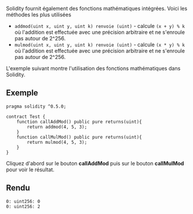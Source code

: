 Solidity fournit également des fonctions mathématiques intégrées. Voici les méthodes les plus utilisées

- ```addmod(uint x, uint y, uint k) renvoie (uint)``` - calcule ```(x + y) % k``` où l'addition est effectuée avec une précision arbitraire et ne s'enroule pas autour de 2^256.
- ```mulmod(uint x, uint y, uint k) renvoie (uint)``` - calcule ```(x * y) % k``` où l'addition est effectuée avec une précision arbitraire et ne s'enroule pas autour de 2^256.

L'exemple suivant montre l'utilisation des fonctions mathématiques dans Solidity.

## Exemple

```solidity
pragma solidity ^0.5.0;

contract Test {   
    function callAddMod() public pure returns(uint){
        return addmod(4, 5, 3);
    }
    function callMulMod() public pure returns(uint){
        return mulmod(4, 5, 3);
    }
}
```

Cliquez d'abord sur le bouton **callAddMod** puis sur le bouton **callMulMod** pour voir le résultat.

## Rendu

```solidity
0: uint256: 0
0: uint256: 2
```